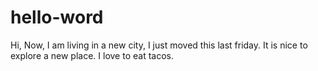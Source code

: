 # hello-word

Hi,
Now, I  am living in a new city, I just moved this last friday. It is nice to explore a new place.
I love to eat tacos. 
